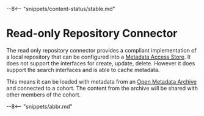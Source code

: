 <!-- SPDX-License-Identifier: CC-BY-4.0 -->
<!-- Copyright Contributors to the ODPi Egeria project. -->


--8<-- "snippets/content-status/stable.md"

# Read-only Repository Connector

The read only repository connector provides a compliant implementation of a local repository
that can be configured into a [Metadata Access Store](/concepts/metadata-access-store).
It does not support the interfaces for
create, update, delete.  However it does support the search interfaces and is able to cache metadata.

This means it can be loaded with metadata from an
[Open Metadata Archive](/concepts/open-metadata-archive) and connected
to a cohort.  The content from the archive will be shared with other members of the cohort.


--8<-- "snippets/abbr.md"

